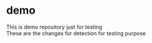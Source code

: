 # demo
This is demo repository just for testing
<br>
These are the changes for detection for testing purpose
